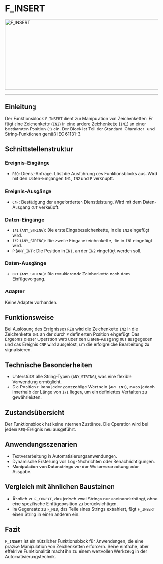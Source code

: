 # F_INSERT

<img width="1330" height="232" alt="F_INSERT" src="https://github.com/user-attachments/assets/a4d23188-0238-4c4c-a6b8-f51a6a493b1c" />

* * * * * * * * * *
## Einleitung
Der Funktionsblock `F_INSERT` dient zur Manipulation von Zeichenketten. Er fügt eine Zeichenkette (`IN2`) in eine andere Zeichenkette (`IN1`) an einer bestimmten Position (`P`) ein. Der Block ist Teil der Standard-Charakter- und String-Funktionen gemäß IEC 61131-3.

## Schnittstellenstruktur

### **Ereignis-Eingänge**
- `REQ`: Dienst-Anfrage. Löst die Ausführung des Funktionsblocks aus. Wird mit den Daten-Eingängen `IN1`, `IN2` und `P` verknüpft.

### **Ereignis-Ausgänge**
- `CNF`: Bestätigung der angeforderten Dienstleistung. Wird mit dem Daten-Ausgang `OUT` verknüpft.

### **Daten-Eingänge**
- `IN1` (`ANY_STRING`): Die erste Eingabezeichenkette, in die `IN2` eingefügt wird.
- `IN2` (`ANY_STRING`): Die zweite Eingabezeichenkette, die in `IN1` eingefügt wird.
- `P` (`ANY_INT`): Die Position in `IN1`, an der `IN2` eingefügt werden soll.

### **Daten-Ausgänge**
- `OUT` (`ANY_STRING`): Die resultierende Zeichenkette nach dem Einfügevorgang.

### **Adapter**
Keine Adapter vorhanden.

## Funktionsweise
Bei Auslösung des Ereignisses `REQ` wird die Zeichenkette `IN2` in die Zeichenkette `IN1` an der durch `P` definierten Position eingefügt. Das Ergebnis dieser Operation wird über den Daten-Ausgang `OUT` ausgegeben und das Ereignis `CNF` wird ausgelöst, um die erfolgreiche Bearbeitung zu signalisieren.

## Technische Besonderheiten
- Unterstützt alle String-Typen (`ANY_STRING`), was eine flexible Verwendung ermöglicht.
- Die Position `P` kann jeder ganzzahlige Wert sein (`ANY_INT`), muss jedoch innerhalb der Länge von `IN1` liegen, um ein definiertes Verhalten zu gewährleisten.

## Zustandsübersicht
Der Funktionsblock hat keine internen Zustände. Die Operation wird bei jedem `REQ`-Ereignis neu ausgeführt.

## Anwendungsszenarien
- Textverarbeitung in Automatisierungsanwendungen.
- Dynamische Erstellung von Log-Nachrichten oder Benachrichtigungen.
- Manipulation von Datenstrings vor der Weiterverarbeitung oder Ausgabe.

## Vergleich mit ähnlichen Bausteinen
- Ähnlich zu `F_CONCAT`, das jedoch zwei Strings nur aneinanderhängt, ohne eine spezifische Einfügeposition zu berücksichtigen.
- Im Gegensatz zu `F_MID`, das Teile eines Strings extrahiert, fügt `F_INSERT` einen String in einen anderen ein.

## Fazit
`F_INSERT` ist ein nützlicher Funktionsblock für Anwendungen, die eine präzise Manipulation von Zeichenketten erfordern. Seine einfache, aber effektive Funktionalität macht ihn zu einem wertvollen Werkzeug in der Automatisierungstechnik.
